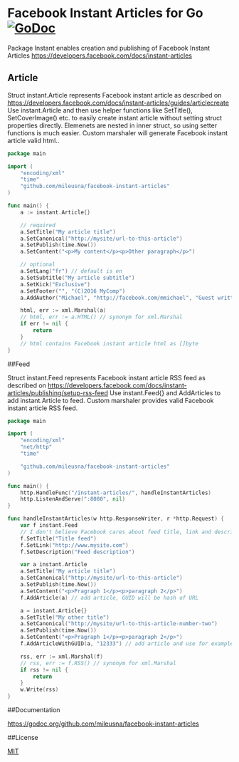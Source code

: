 # Facebook Instant Articles for Go [![GoDoc](https://godoc.org/github.com/mileusna/facebook-instant-articles?status.svg)](https://godoc.org/github.com/mileusna/facebook-instant-articles)

Package Instant enables creation and publishing of Facebook Instant Articles https://developers.facebook.com/docs/instant-articles

## Article

Struct instant.Article represents Facebook instant article as described on
https://developers.facebook.com/docs/instant-articles/guides/articlecreate
Use instant.Article and then use helper functions like SetTitle(), SetCoverImage() etc.
to easily create instant article without setting struct properties directly. Elemenets are
nested in inner struct, so using setter functions is much easier. Custom marshaler will generate
Facebook instant article valid html..

```Go
package main

import (
	"encoding/xml"
	"time"
	"github.com/mileusna/facebook-instant-articles"
)

func main() {
	a := instant.Article{}

	// required
	a.SetTitle("My article title")
	a.SetCanonical("http://mysite/url-to-this-article")
	a.SetPublish(time.Now())
	a.SetContent("<p>My content</p><p>Other paragraph</p>")

	// optional
	a.SetLang("fr") // default is en
	a.SetSubtitle("My article subtitle")
	a.SetKick("Exclusive")
	a.SetFooter("", "(C)2016 MyComp")
	a.AddAuthor("Michael", "http://facebook.com/mmichael", "Guest writter")

	html, err := xml.Marshal(a)
	// html, err := a.HTML() // synonym for xml.Marshal
	if err != nil {
		return
	}
    // html contains Facebook instant article html as []byte
}
```

##Feed

Struct instant.Feed represents Facebook instant article RSS feed as described on
https://developers.facebook.com/docs/instant-articles/publishing/setup-rss-feed
Use instant.Feed{} and AddArticles to add instant.Article to feed. Custom
marshaler provides valid Facebook instant article RSS feed.

```Go
package main

import (
	"encoding/xml"
	"net/http"
	"time"

	"github.com/mileusna/facebook-instant-articles"
)

func main() {
	http.HandleFunc("/instant-articles/", handleInstantArticles)
	http.ListenAndServe(":8080", nil)
}

func handleInstantArticles(w http.ResponseWriter, r *http.Request) {
	var f instant.Feed
	// I don't believe Facebook cares about feed title, link and description, but if you like...
	f.SetTitle("Title feed")
	f.SetLink("http://www.mysite.com")
	f.SetDescription("Feed description")

	var a instant.Article
	a.SetTitle("My article title")
	a.SetCanonical("http://mysite/url-to-this-article")
	a.SetPublish(time.Now())
	a.SetContent("<p>Pragraph 1</p><p>paragraph 2</p>")
	f.AddArticle(a) // add article, GUID will be hash of URL

	a = instant.Article{}
	a.SetTitle("My other title")
	a.SetCanonical("http://mysite/url-to-this-article-number-two")
	a.SetPublish(time.Now())
	a.SetContent("<p>Pragraph 1</p><p>paragraph 2</p>")
	f.AddArticleWithGUID(a, "12333") // add article and use for example mysql id as GUID

	rss, err := xml.Marshal(f)
	// rss, err := f.RSS() // synonym for xml.Marshal
	if rss != nil {
		return
	}
	w.Write(rss)
}
```

##Documentation

https://godoc.org/github.com/mileusna/facebook-instant-articles

##License

[MIT](LICENSE)